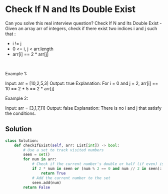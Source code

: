 # Check If N and Its Double Exist

Can you solve this real interview question? Check If N and Its Double Exist - Given an array arr of integers, check if there exist two indices i and j such that :

 * i != j
 * 0 <= i, j < arr.length
 * arr[i] == 2 * arr[j]

 

Example 1:


Input: arr = [10,2,5,3]
Output: true
Explanation: For i = 0 and j = 2, arr[i] == 10 == 2 * 5 == 2 * arr[j]


Example 2:


Input: arr = [3,1,7,11]
Output: false
Explanation: There is no i and j that satisfy the conditions.

## Solution
```py
class Solution:
    def checkIfExist(self, arr: List[int]) -> bool:
        # Use a set to track visited numbers
        seen = set()
        for num in arr:
            # Check if the current number's double or half (if even) is in the set
            if 2 * num in seen or (num % 2 == 0 and num // 2 in seen):
                return True
            # Add the current number to the set
            seen.add(num)
        return False
```
